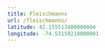 ```yaml
---
title: Fleischmanns
url: /fleischmanns/
latitude: 42.155513400000004
longitude: -74.53159210000001
---
```

